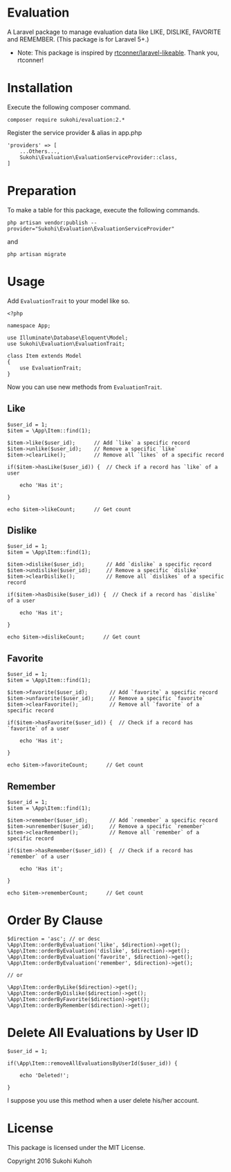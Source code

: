 # Evaluation
A Laravel package to manage evaluation data like LIKE, DISLIKE, FAVORITE and REMEMBER.
(This package is for Laravel 5+.)  

* Note: This package is inspired by [rtconner/laravel-likeable](https://github.com/rtconner/laravel-likeable). Thank you, rtconner!

# Installation

Execute the following composer command.

    composer require sukohi/evaluation:2.*

Register the service provider & alias in app.php

    'providers' => [
        ...Others...,  
        Sukohi\Evaluation\EvaluationServiceProvider::class,
    ]

# Preparation

To make a table for this package, execute the following commands.

    php artisan vendor:publish --provider="Sukohi\Evaluation\EvaluationServiceProvider"

and

    php artisan migrate

# Usage

Add `EvaluationTrait` to your model like so.

    <?php
    
    namespace App;
    
    use Illuminate\Database\Eloquent\Model;
    use Sukohi\Evaluation\EvaluationTrait;
    
    class Item extends Model
    {
        use EvaluationTrait;
    }

Now you can use new methods from `EvaluationTrait`.

## Like

    $user_id = 1;
    $item = \App\Item::find(1);
    
    $item->like($user_id);      // Add `like` a specific record
    $item->unlike($user_id);    // Remove a specific `like`
    $item->clearLike();         // Remove all `likes` of a specific record

    if($item->hasLike($user_id)) {  // Check if a record has `like` of a user

        echo 'Has it';

    }

    echo $item->likeCount;      // Get count
    
## Dislike

    $user_id = 1;
    $item = \App\Item::find(1);
    
    $item->dislike($user_id);       // Add `dislike` a specific record
    $item->undislike($user_id);     // Remove a specific `dislike`
    $item->clearDislike();          // Remove all `dislikes` of a specific record

    if($item->hasDisike($user_id)) {  // Check if a record has `dislike` of a user

        echo 'Has it';

    }

    echo $item->dislikeCount;      // Get count

## Favorite

    $user_id = 1;
    $item = \App\Item::find(1);
    
    $item->favorite($user_id);       // Add `favorite` a specific record
    $item->unfavorite($user_id);     // Remove a specific `favorite`
    $item->clearFavorite();          // Remove all `favorite` of a specific record

    if($item->hasFavorite($user_id)) {  // Check if a record has `favorite` of a user

        echo 'Has it';

    }

    echo $item->favoriteCount;      // Get count

## Remember

    $user_id = 1;
    $item = \App\Item::find(1);
    
    $item->remember($user_id);       // Add `remember` a specific record
    $item->unremember($user_id);     // Remove a specific `remember`
    $item->clearRemember();          // Remove all `remember` of a specific record

    if($item->hasRemember($user_id)) {  // Check if a record has `remember` of a user

        echo 'Has it';

    }

    echo $item->rememberCount;      // Get count

# Order By Clause

    $direction = 'asc'; // or desc
    \App\Item::orderByEvaluation('like', $direction)->get();
    \App\Item::orderByEvaluation('dislike', $direction)->get();
    \App\Item::orderByEvaluation('favorite', $direction)->get();
    \App\Item::orderByEvaluation('remember', $direction)->get();

    // or
    
    \App\Item::orderByLike($direction)->get();
    \App\Item::orderByDislike($direction)->get();
    \App\Item::orderByFavorite($direction)->get();
    \App\Item::orderByRemember($direction)->get();

# Delete All Evaluations by User ID

    $user_id = 1;

    if(\App\Item::removeAllEvaluationsByUserId($user_id)) {

        echo 'Deleted!';

    }

I suppose you use this method when a user delete his/her account. 

# License

This package is licensed under the MIT License.

Copyright 2016 Sukohi Kuhoh